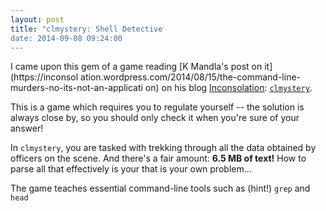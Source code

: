 ```yaml
---
layout: post
title: "clmystery: Shell Detective
date: 2014-09-08 09:24:00
---
```


I came upon this gem of a game reading [K Mandla's post on it](https://inconsol
ation.wordpress.com/2014/08/15/the-command-line-murders-no-its-not-an-applicati
on) on his blog [Inconsolation](https://inconsolation.wordpress.com):
[`clmystery`](https://github.com/veltman/clmystery).

This is a game which requires you to regulate yourself -- the solution is
always close by, so you should only check it when you're sure of your answer!

In `clmystery`, you are tasked with trekking through all the data obtained by
officers on the scene. And there's a fair amount: **6.5 MB of text!** How to
parse all that effectively is your that is your own problem...

The game teaches essential command-line tools such as (hint!) `grep` and
`head`

